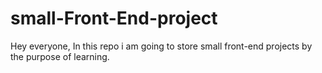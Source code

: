 # small-Front-End-project

Hey everyone, In this repo i am going to store small front-end projects by the purpose of learning.
